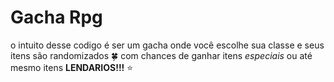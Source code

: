 # Gacha Rpg

o intuito desse codigo é ser um gacha onde você escolhe sua classe e seus itens são randomizados 🍀 com chances de ganhar itens _especiais_ ou até mesmo itens **LENDARIOS!!!** ⭐
